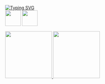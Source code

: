 <a href="https://git.io/typing-svg"><img src="https://readme-typing-svg.demolab.com?font=Pixelify+Sans&weight=450&size=25&pause=1000&color=6EF72C&center=true&random=false&width=435&height=65&lines=Welcome+to+my+GITHUB...;+I'm+a+development+student+%3A3" alt="Typing SVG" /></a>
<br>
<img src="https://cdn.jsdelivr.net/gh/devicons/devicon/icons/linux/linux-original.svg" width="50" height="50" />
<img src="https://cdn.jsdelivr.net/gh/devicons/devicon/icons/lua/lua-original.svg" width="50" height="50" />
<div>
<a href="https://github.com/Deyuarute">
<img loading="lazy" height="150em" src="https://github-readme-stats.vercel.app/api/top-langs/?username=Deyuarute&layout=compact&langs_count=7&theme=dark"/>
<img loading="lazy" height="150em" src="https://github-readme-stats.vercel.app/api?username=Deyuarute&show_icons=true&theme=dracula&include_all_commits=true&count_private=true"/>
</div>
